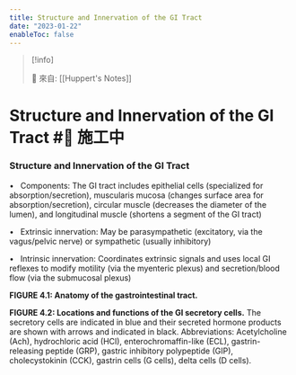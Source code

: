 ```yaml
---
title: Structure and Innervation of the GI Tract
date: "2023-01-22"
enableToc: false
---
```


> [!info]
>
> 🌱 來自: [[Huppert's Notes]]

# Structure and Innervation of the GI Tract #🚧 施工中

### Structure and Innervation of the GI Tract

•   Components: The GI tract includes epithelial cells (specialized for absorption/secretion), muscularis mucosa (changes surface area for absorption/secretion), circular muscle (decreases the diameter of the lumen), and longitudinal muscle (shortens a segment of the GI tract)

•   Extrinsic innervation: May be parasympathetic (excitatory, via the vagus/pelvic nerve) or sympathetic (usually inhibitory)

•   Intrinsic innervation: Coordinates extrinsic signals and uses local GI reflexes to modify motility (via the myenteric plexus) and secretion/blood flow (via the submucosal plexus)



**FIGURE 4.1: Anatomy of the gastrointestinal tract.**



**FIGURE 4.2: Locations and functions of the GI secretory cells.** The secretory cells are indicated in blue and their secreted hormone products are shown with arrows and indicated in black. Abbreviations: Acetylcholine (Ach), hydrochloric acid (HCl), enterochromaffin-like (ECL), gastrin-releasing peptide (GRP), gastric inhibitory polypeptide (GIP), cholecystokinin (CCK), gastrin cells (G cells), delta cells (D cells).


